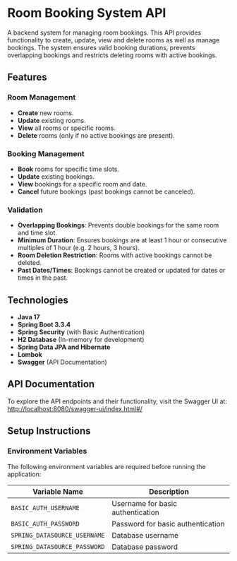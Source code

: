 # Room Booking System API
A backend system for managing room bookings. This API provides functionality to create, update, view and delete rooms as well as manage bookings. The system ensures valid booking durations, prevents overlapping bookings and restricts deleting rooms with active bookings.

## Features

### Room Management
- **Create** new rooms.
- **Update** existing rooms.
- **View** all rooms or specific rooms.
- **Delete** rooms (only if no active bookings are present).

### Booking Management
- **Book** rooms for specific time slots.
- **Update** existing bookings.
- **View** bookings for a specific room and date.
- **Cancel** future bookings (past bookings cannot be canceled).

### Validation
- **Overlapping Bookings**: Prevents double bookings for the same room and time slot.
- **Minimum Duration**: Ensures bookings are at least 1 hour or consecutive multiples of 1 hour (e.g. 2 hours, 3 hours).
- **Room Deletion Restriction**: Rooms with active bookings cannot be deleted.
- **Past Dates/Times**: Bookings cannot be created or updated for dates or times in the past.

## Technologies
- **Java 17**
- **Spring Boot 3.3.4**
- **Spring Security** (with Basic Authentication)
- **H2 Database** (In-memory for development)
- **Spring Data JPA and Hibernate**
- **Lombok**
- **Swagger** (API Documentation)

## API Documentation
To explore the API endpoints and their functionality, visit the Swagger UI at:
[http://localhost:8080/swagger-ui/index.html#/](http://localhost:8080/swagger-ui/index.html#/)

## Setup Instructions

### Environment Variables
The following environment variables are required before running the application:

| Variable Name                | Description                       |
|------------------------------|-----------------------------------|
| `BASIC_AUTH_USERNAME`        | Username for basic authentication |
| `BASIC_AUTH_PASSWORD`        | Password for basic authentication |
| `SPRING_DATASOURCE_USERNAME` | Database username                 |
| `SPRING_DATASOURCE_PASSWORD` | Database password                 |
